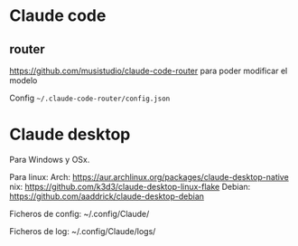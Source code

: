 # Claude code

## router

<https://github.com/musistudio/claude-code-router> para poder modificar el modelo

Config `~/.claude-code-router/config.json`

# Claude desktop

Para Windows y OSx.

Para linux:
Arch: <https://aur.archlinux.org/packages/claude-desktop-native>
nix: <https://github.com/k3d3/claude-desktop-linux-flake>
Debian: <https://github.com/aaddrick/claude-desktop-debian>

Ficheros de config: ~/.config/Claude/

Ficheros de log: ~/.config/Claude/logs/
